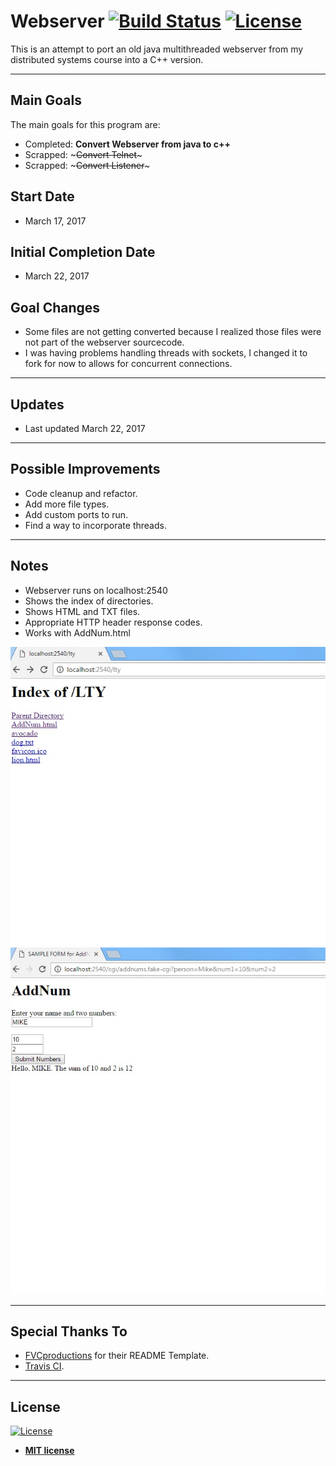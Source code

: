 # Webserver [![Build Status](https://travis-ci.org/tyl-/Webserver.svg?branch=master)](https://travis-ci.org/tyl-/Webserver) [![License](http://img.shields.io/:license-mit-blue.svg?style=flat-square)](http://badges.mit-license.org)

This is an attempt to port an old java multithreaded webserver from my distributed systems course into a C++ version.

---

## Main Goals

The main goals for this program are:
- Completed: **Convert Webserver from java to c++**
- Scrapped: ~~~Convert Telnet~~~
- Scrapped: ~~~Convert Listener~~~

## Start Date

- March 17, 2017

## Initial Completion Date

- March 22, 2017

## Goal Changes

- Some files are not getting converted because I realized those files were not part of the webserver sourcecode.
- I was having problems handling threads with sockets, I changed it to fork for now to allows for concurrent connections.

---

## Updates

- Last updated March 22, 2017

---

## Possible Improvements

- Code cleanup and refactor.
- Add more file types.
- Add custom ports to run.
- Find a way to incorporate threads.

---

## Notes

- Webserver runs on localhost:2540
- Shows the index of directories.
- Shows HTML and TXT files.
- Appropriate HTTP header response codes.
- Works with AddNum.html

![Screenshot](/screenshots/ss1.jpg?raw=true "Screenshot of file index")
![Screenshot](/screenshots/ss2.jpg?raw=true "Screenshot of using AddNum.html")

---

## Special Thanks To

- <a href="http://fvcproductions.com" target="_blank">FVCproductions</a> for their README Template.
- <a href="https://travis-ci.org/" target="_blank">Travis CI</a>.

---

## License

[![License](http://img.shields.io/:license-mit-blue.svg?style=flat-square)](http://badges.mit-license.org)

- **[MIT license](http://opensource.org/licenses/mit-license.php)**
